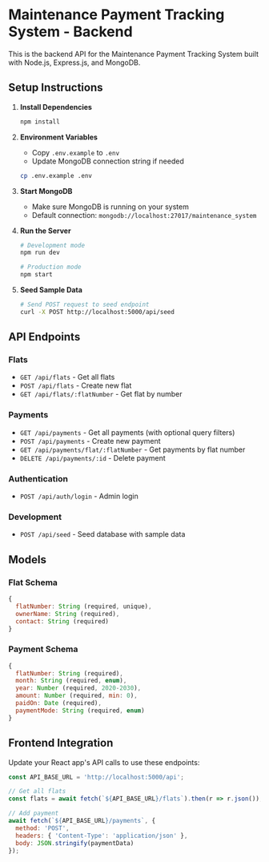 # Maintenance Payment Tracking System - Backend

This is the backend API for the Maintenance Payment Tracking System built with Node.js, Express.js, and MongoDB.

## Setup Instructions

1. **Install Dependencies**
   ```bash
   npm install
   ```

2. **Environment Variables**
   - Copy `.env.example` to `.env`
   - Update MongoDB connection string if needed
   ```bash
   cp .env.example .env
   ```

3. **Start MongoDB**
   - Make sure MongoDB is running on your system
   - Default connection: `mongodb://localhost:27017/maintenance_system`

4. **Run the Server**
   ```bash
   # Development mode
   npm run dev

   # Production mode
   npm start
   ```

5. **Seed Sample Data**
   ```bash
   # Send POST request to seed endpoint
   curl -X POST http://localhost:5000/api/seed
   ```

## API Endpoints

### Flats
- `GET /api/flats` - Get all flats
- `POST /api/flats` - Create new flat
- `GET /api/flats/:flatNumber` - Get flat by number

### Payments
- `GET /api/payments` - Get all payments (with optional query filters)
- `POST /api/payments` - Create new payment
- `GET /api/payments/flat/:flatNumber` - Get payments by flat number
- `DELETE /api/payments/:id` - Delete payment

### Authentication
- `POST /api/auth/login` - Admin login

### Development
- `POST /api/seed` - Seed database with sample data

## Models

### Flat Schema
```javascript
{
  flatNumber: String (required, unique),
  ownerName: String (required),
  contact: String (required)
}
```

### Payment Schema
```javascript
{
  flatNumber: String (required),
  month: String (required, enum),
  year: Number (required, 2020-2030),
  amount: Number (required, min: 0),
  paidOn: Date (required),
  paymentMode: String (required, enum)
}
```

## Frontend Integration

Update your React app's API calls to use these endpoints:

```javascript
const API_BASE_URL = 'http://localhost:5000/api';

// Get all flats
const flats = await fetch(`${API_BASE_URL}/flats`).then(r => r.json());

// Add payment
await fetch(`${API_BASE_URL}/payments`, {
  method: 'POST',
  headers: { 'Content-Type': 'application/json' },
  body: JSON.stringify(paymentData)
});
```